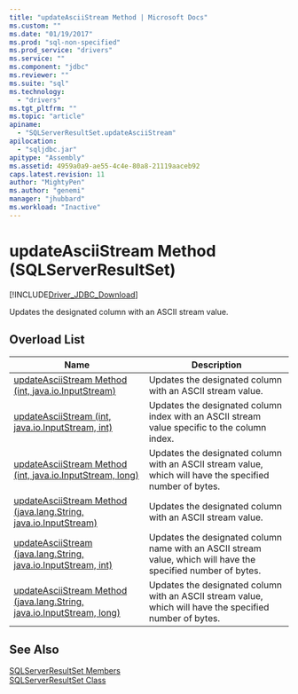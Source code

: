 ```yaml
---
title: "updateAsciiStream Method | Microsoft Docs"
ms.custom: ""
ms.date: "01/19/2017"
ms.prod: "sql-non-specified"
ms.prod_service: "drivers"
ms.service: ""
ms.component: "jdbc"
ms.reviewer: ""
ms.suite: "sql"
ms.technology: 
  - "drivers"
ms.tgt_pltfrm: ""
ms.topic: "article"
apiname: 
  - "SQLServerResultSet.updateAsciiStream"
apilocation: 
  - "sqljdbc.jar"
apitype: "Assembly"
ms.assetid: 4959a0a9-ae55-4c4e-80a8-21119aaceb92
caps.latest.revision: 11
author: "MightyPen"
ms.author: "genemi"
manager: "jhubbard"
ms.workload: "Inactive"
---
```

# updateAsciiStream Method (SQLServerResultSet)
[!INCLUDE[Driver_JDBC_Download](../../../includes/driver_jdbc_download.md)]

  Updates the designated column with an ASCII stream value.  
  
## Overload List  
  
|Name|Description|  
|----------|-----------------|  
|[updateAsciiStream Method &#40;int, java.io.InputStream&#41;](../../../connect/jdbc/reference/updateasciistream-method-int-java-io-inputstream.md)|Updates the designated column with an ASCII stream value.|  
|[updateAsciiStream (int, java.io.InputStream, int)](../../../connect/jdbc/reference/updateasciistream-method-int-java-io-inputstream-int.md)|Updates the designated column index with an ASCII stream value specific to the column index.|  
|[updateAsciiStream Method &#40;int, java.io.InputStream, long&#41;](../../../connect/jdbc/reference/updateasciistream-method-int-java-io-inputstream-long.md)|Updates the designated column with an ASCII stream value, which will have the specified number of bytes.|  
|[updateAsciiStream Method &#40;java.lang.String, java.io.InputStream&#41;](../../../connect/jdbc/reference/updateasciistream-method-java-lang-string-java-io-inputstream.md)|Updates the designated column with an ASCII stream value.|  
|[updateAsciiStream (java.lang.String, java.io.InputStream, int)](../../../connect/jdbc/reference/updateasciistream-method-java-lang-string-java-io-inputstream-int.md)|Updates the designated column name with an ASCII stream value, which will have the specified number of bytes.|  
|[updateAsciiStream Method &#40;java.lang.String, java.io.InputStream, long&#41;](../../../connect/jdbc/reference/updateasciistream-method-java-lang-string-java-io-inputstream-long.md)|Updates the designated column with an ASCII stream value, which will have the specified number of bytes.|  
  
## See Also  
 [SQLServerResultSet Members](../../../connect/jdbc/reference/sqlserverresultset-members.md)   
 [SQLServerResultSet Class](../../../connect/jdbc/reference/sqlserverresultset-class.md)  
  
  
